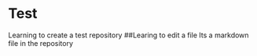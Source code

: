 # Test
Learning to create a test repository
##Learing to edit a file
Its a markdown file in the repository
